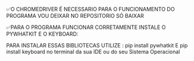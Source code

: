 ✅O CHROMEDRIVER É NECESSARIO PARA O FUNCIONAMENTO DO PROGRAMA VOU DEIXAR NO REPOSITORIO SÓ BAIXAR

✅PARA O PROGRAMA FUNCIONAR CORRETAMENTE INSTALE O PYWHATKIT E O KEYBOARD:

PARA INSTALAR ESSAS BIBLIOTECAS UTILIZE : pip install pywhatkit E pip install keyboard no terminal da sua IDE ou do seu Sistema Operacional

